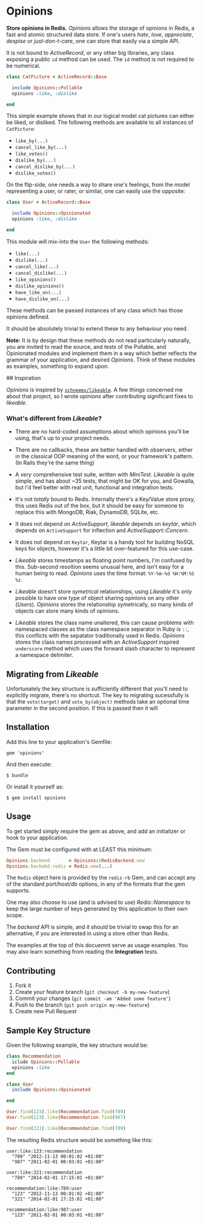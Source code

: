 # Opinions

**Store opinions in Redis.** *Opinions* allows the storage of opinions in
Redis, a fast and atomic structured data store. If one's users *hate*, *love*,
*appreciate*, *despise* or *just-don-t-care*, one can store that easily via a
simple API.

It is not bound to *ActiveRecord*, or any other big libraries, any class exposing a
public `id` method can be used. The `id` method is not required to be
numerical.

``` ruby
class CatPicture < ActiveRecord::Base

  include Opinions::Pollable
  opinions :like, :dislike

end
```

This simple example shows that in our logical model cat pictures can either be
liked, or disliked. The following methods are available to all instances of `CatPicture`:

 * `like_by(...)`
 * `cancel_like_by(...)`
 * `like_votes()`
 * `dialike_by(...)`
 * `cancel_dislike_by(...)`
 * `dislike_votes()`

On the flip-side, one needs a way to share one's feelings, from the model representing
a user, or rater, or similar, one can easily use the opposite:

``` ruby
class User < ActiveRecord::Base

  include Opinions::Opinionated
  opinions :like, :dislike

end
```

This module will mix-into the `User` the following methods:

 * `like(...)`
 * `dislike(...)`
 * `cancel_like(...)`
 * `cancel_dislike(...)`
 * `like_opinions()`
 * `dislike_opinions()`
 * `have_like_on(...)`
 * `have_dislike_on(...)`

These methods can be passed instances of any class which has those opinions defined.

It should be absolutely trivial to extend these to any behaviour you
need. 

**Note:** It is by design that these methods do not read particularly
naturally, you are invited to read the source, and tests of the
Pollable, and Opinionated modules and implement them in a way which
better reflects the grammar of your application, and desired *Opinions*.
Think of these modules as examples, something to expand upon.

## Inspiration

*Opinions* is inspired by [`schneems/likeable`](https://github.com/schneems/Likeable). A few
things concerned me about that project, so I wrote *opinions* after contributing
significant fixes to *likeable*.

### What's different from *Likeable*?

* There are no hard-coded assumptions about which opinions you'll be using, that's
  up to your project needs.

* There are no callbacks, these are better handled with observers, either in the
  classical OOP meaning of the word, or your framework's pattern. (In Rails they're
  the same thing)

* A *very* comprehensive test suite, written with *MiniTest*. *Likeable* is quite
  simple, and has about ~35 tests, that might be OK for you, and Gowalla, but I'd
  feel better with real unit, functional and integration tests.

* It's not *totally* bound to Redis. Internally there's a Key/Value store proxy, this
  uses Redis out of the box, but it should be easy for someone to replace this with
  MongoDB, Riak, DynamoDB, SQLite, etc.

* It does not depend on *ActiveSupport*, *likeable* depends on *keytar*, which depends
  on `ActiveSupport` for inflection and *ActiveSupport::Concern.*

* It does not depend on `Keytar`, Keytar is a handy tool for building NoSQL keys for
  objects, however it's a little bit over-featured for this use-case.

* *Likeable* stores timestamps as floating point numbers, I'm confused
  by this. Sub-second resoltion seems unusual here, and isn't easy for a
  human being to read. *Opinions* uses the time format: `%Y-%m-%d %H:%M:%S %z`.

* *Likeable* doesn't store *symetrical* relationships, using *Likeable*
  it's only possible to have one type of object sharing opinions on any
  other (*Users*). *Opinions* stores the relationship symetrically, so
  many kinds of objects can store many kinds of opinions.

* *Likeable* stores the class name unaltered, this can cause problems
  with namespaced classes as the class namespace separator in Ruby is
  `::`, this conflicts with the sepatator traditionally used in Redis.
  *Opinions* stores the class names processed with an *ActiveSupport*
  inspired `underscore` method which uses the forward slash character to
  represent a namespace delimiter.

## Migrating from *Likeable*

Unfortunately the key structure is sufficiently different that you'll
need to explicitly migrate, there's no shortcut. The key to migrating
sucessfully is that the `vote(target)` and `vote_by(object)` methods
take an optional time parameter in the second position. If this is
passed then it will

## Installation

Add this line to your application's Gemfile:

    gem 'opinions'

And then execute:

    $ bundle

Or install it yourself as:

    $ gem install opinions

## Usage

To get started simply require the gem as above, and add an initializer
or hook to your application.

The Gem must be configured with at LEAST this minimum:

``` ruby
Opinions.backend       = Opinions::RedisBackend.new
Opinions.backebd.redis = Redis.new(...)
```

The `Redis` object here is provided by the `redis-rb` Gem, and can
accept any of the standard port/host/db options, in any of the formats
that the gem supports.

One may also choose to use (and is advised to use) *Redis::Namespace* to
keep the large number of keys generated by this application to their own
scope.

The *backend* API is simple, and it should be trivial to swap this for
an alternative, if you are interested in using a store other than Redis.

The examples at the top of this docuemnt serve as usage examples. You
may also learn something from reading the **Integration** tests.

## Contributing

1. Fork it
2. Create your feature branch (`git checkout -b my-new-feature`)
3. Commit your changes (`git commit -am 'Added some feature'`)
4. Push to the branch (`git push origin my-new-feature`)
5. Create new Pull Request


## Sample Key Structure

Given the following example, the key
structure would be:

``` ruby
class Recommendation
  iclude Opinions::Pollable
  opinions :like
end

class User
  include Opinions::Opinionated

end

User.find(123).like(Recommendation.find(789)
User.find(123).like(Recommendation.find(987)

User.find(321).like(Recommendation.find(789)
```

The resulting Redis structure would be something like this:

``` text
user:like:123:recommendation
  "789" "2012-11-13 00:01:02 +01:00"
  "987" "2011-02-01 00:03:01 +01:00"

user:like:321:recommendation
  "789" "2014-02-01 17:15:01 +01:00"

recommendation:like:789:user
  "123" "2012-11-13 00:01:02 +01:00"
  "321" "2014-02-01 17:15:01 +01:00"

recommendation:like:987:user
  "123" "2011-02-01 00:03:01 +01:00"
```
